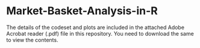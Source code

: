 # Market-Basket-Analysis-in-R

The details of the codeset and plots are included in the attached Adobe Acrobat reader (.pdf) file in this repository. 
You need to download the same to view the contents.

